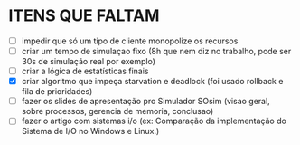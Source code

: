 # ITENS QUE FALTAM

- [ ]  impedir que só um tipo de cliente monopolize os recursos
- [ ]  criar um tempo de simulaçao fixo (8h que nem diz no trabalho, pode ser 30s de simulação real por exemplo)
- [ ]  criar a lógica de estatísticas finais
- [x]  criar algoritmo que impeça starvation e deadlock (foi usado rollback e fila de prioridades)
- [ ]  fazer os slides de apresentação pro Simulador SOsim (visao geral, sobre processos, gerencia de memoria, conclusao)
- [ ]  fazer o artigo com sistemas i/o (ex: Comparação da implementação do Sistema de I/O no Windows e Linux.)